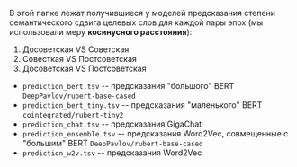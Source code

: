 В этой папке лежат получившиеся у моделей предсказания степени семантического сдвига целевых слов для каждой пары эпох (мы использовали меру **косинусного расстояния**):

1. Досоветская VS Советская
2. Совесткая VS Постсоветская
3. Досоветская VS Постсоветская

- `prediction_bert.tsv` -- предсказания "большого" BERT `DeepPavlov/rubert-base-cased`
- `prediction_bert_tiny.tsv` -- предсказания "маленького" BERT `cointegrated/rubert-tiny2`
- `prediction_chat.tsv` -- предсказания GigaChat
- `prediction_ensemble.tsv` -- предсказания Word2Vec, совмещенные с "большим" BERT `DeepPavlov/rubert-base-cased`
- `prediction_w2v.tsv` -- предсказания Word2Vec

  
